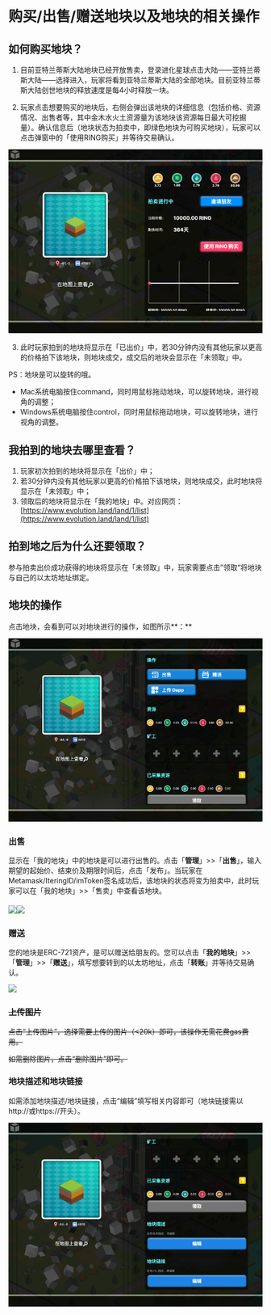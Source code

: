 # 购买/出售/赠送地块以及地块的相关操作

## **如何购买地块？**

1. 目前亚特兰蒂斯大陆地块已经开放售卖，登录进化星球点击大陆——亚特兰蒂斯大陆——选择进入，玩家将看到亚特兰蒂斯大陆的全部地块。目前亚特兰蒂斯大陆创世地块的释放速度是每4小时释放一块。

2. 玩家点击想要购买的地块后，右侧会弹出该地块的详细信息（包括价格、资源情况、出售者等，其中金木水火土资源量为该地块该资源每日最大可挖掘量）。确认信息后（地块状态为拍卖中，即绿色地块为可购买地块），玩家可以点击弹窗中的「使用RING购买」并等待交易确认。

![](../../.gitbook/assets/wechatimg286.png)

3. 此时玩家拍到的地块将显示在「已出价」中，若30分钟内没有其他玩家以更高的价格拍下该地块，则地块成交，成交后的地块会显示在「未领取」中。

PS：地块是可以旋转的哦。

* Mac系统电脑按住command，同时用鼠标拖动地块，可以旋转地块，进行视角的调整；
* Windows系统电脑按住control，同时用鼠标拖动地块，可以旋转地块，进行视角的调整。

## **我拍到的地块去哪里查看？**

1. 玩家初次拍到的地块将显示在「出价」中；
2. 若30分钟内没有其他玩家以更高的价格拍下该地块，则地块成交，此时地块将显示在「未领取」中；
3. 领取后的地块将显示在「我的地块」中。对应网页：[https://www.evolution.land/land/1/list](https://www.evolution.land/land/1/list)

## **拍到地之后为什么还要领取？**

参与拍卖出价成功获得的地块将显示在「未领取」中，玩家需要点击”领取“将地块与自己的以太坊地址绑定。

## **地块的操作**

点击地块，会看到可以对地块进行的操作，如图所示**：**

![](../../.gitbook/assets/wechatimg288.png)

### **出售**

显示在「我的地块」中的地块是可以进行出售的。点击「**管理**」&gt;&gt;「**出售**」，输入期望的起始价、结束价及期限时间后，点击「发布」。当玩家在Metamask/IteringID/imToken签名成功后，该地块的状态将变为拍卖中，此时玩家可以在「我的地块」&gt;&gt;「售卖」中查看该地块。

####  ![](https://lh4.googleusercontent.com/mcMM9WNOholz8IwtVpWHY6PZ5gws8CqRHiDZdzlxx_TZjrGcY97NdFKdQ_qXPKB9FthpdLRczF0H4ytYjbt_8BVKefmmNbBIb5ruiZlFUnPzvE8jQi0E1ncX0jhROh56v7cpjO9B)![](https://lh4.googleusercontent.com/-SjDfgrU5STCmZuFz_De2uqagCm2wVPDiuhKQQG-O4u_z2d0kR0ajvFbzVivly2hiMz3xmxNVhfsfPG4TBSQDT6mVOpE42lL8awm3_VlHItQPp5fzimak9fIUllnSUaR6V-BfCWl)

### **赠送**

您的地块是ERC-721资产，是可以赠送给朋友的。您可以点击「**我的地块**」&gt;&gt; 「**管理**」&gt;&gt;「**赠送**」，填写想要转到的以太坊地址，点击「**转账**」并等待交易确认。

![](https://lh3.googleusercontent.com/jIJudCBCReCeaHQV8fZB0CXEwBY9KUG1yLXX7gTkPc7Ai_Ra8FiUkAhv6UDut0Yi_EL0nLj4aqfi5fYnWK-OPgt07Y0x7FDQjZpI4rRfj7_aGaQWwxGLPImdbJHkOg6xi9-RhbbG)

### ~~**上传图片**~~

~~点击“上传图片”，选择需要上传的图片（&lt;20k）即可，该操作无需花费gas费用。~~

~~如需删除图片，点击“删除图片”即可。~~

### **地块描述和地块链接**

如需添加地块描述/地块链接，点击“编辑”填写相关内容即可（地块链接需以http://或https://开头）。

![](../../.gitbook/assets/wechatimg291.png)


